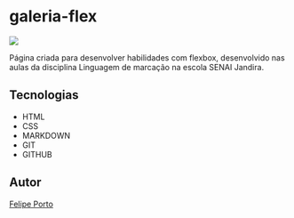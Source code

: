 # galeria-flex
![](./preview.png)

Página criada para desenvolver habilidades com flexbox, desenvolvido nas aulas da disciplina Linguagem de marcação na escola SENAI Jandira.

## Tecnologias
* HTML
* CSS
* MARKDOWN
* GIT
* GITHUB

## Autor
[Felipe Porto](https://www.linkedin.com/in/felipe-santos-porto-20ab3b1a2/)
